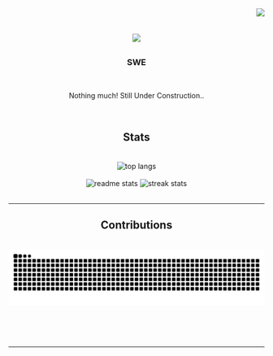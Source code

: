 <img align="right" src="https://visitor-badge.laobi.icu/badge?page_id=senghurk.senghurk" />

<h1 align="center">
    <img src="https://readme-typing-svg.herokuapp.com/?font=Righteous&size=35&center=true&vCenter=true&width=500&height=70&duration=4000&lines=Hi+There!+I'm+Hseng+Hurk!;" />
</h1>

<h3 align="center">SWE</h3>

<br/>

<div align="center">
    
 Nothing much! Still Under Construction..
    
 </div>
 
<br/>

<h2 align="center"> Stats </h2>
<br>
<div align=center>
  <img width=325 align="center" src="https://github-readme-stats.vercel.app/api/top-langs/?username=senghurk&hide=HTML&langs_count=8&layout=compact&theme=radical&border_radius=10&size_weight=0.5&count_weight=0.5&exclude_repo=github-readme-stats" alt="top langs" />
  <br/><br>
  <img width=390 src="https://github-readme-stats-chi-blond.vercel.app/api?username=senghurk&count_private=true&show_icons=true&theme=radical&rank_icon=default&border_radius=10" alt="readme stats" />
  <img width=390 src="https://github-readme-streak-stats-lilac-ten.vercel.app?user=senghurk&theme=radical&border_radius=10&date_format=j%20M%5B%20Y%5D&card_height=206" alt="streak stats"/>    
</div>

<br/>

<hr/>

<div align="center">
  <h2>Contributions</h2>
  <br>
  <img alt="snake eating my contributions" src="https://raw.githubusercontent.com/senghurk/senghurk/output/github-contribution-grid-snake.svg" />
  
  <br/><br/><br/>
</div>

<hr/>

